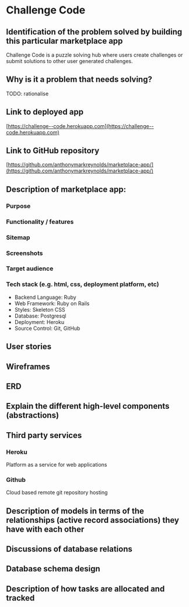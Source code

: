 # Challenge Code

## Identification of the problem solved by building this particular marketplace app
Challenge Code is a puzzle solving hub where users create challenges or submit solutions to other user generated challenges.

## Why is it a problem that needs solving? 
TODO: rationalise

## Link to deployed app
[https://challenge--code.herokuapp.com](https://challenge--code.herokuapp.com)

## Link to GitHub repository
[https://github.com/anthonymarkreynolds/marketplace-app/](https://github.com/anthonymarkreynolds/marketplace-app/)

## Description of marketplace app:
### Purpose
### Functionality / features
### Sitemap
### Screenshots
### Target audience
### Tech stack (e.g. html, css, deployment platform, etc)
- Backend Language: Ruby 
- Web Framework: Ruby on Rails 
- Styles: Skeleton CSS 
- Database: Postgresql 
- Deployment: Heroku 
- Source Control: Git, GitHub 

## User stories
## Wireframes
## ERD

## Explain the different high-level components (abstractions)
## Third party services
### Heroku
Platform as a service for web applications
### Github
Cloud based remote git repository hosting
## Description of models in terms of the relationships (active record associations) they have with each other  
## Discussions of database relations
## Database schema design 
## Description of how tasks are allocated and tracked
